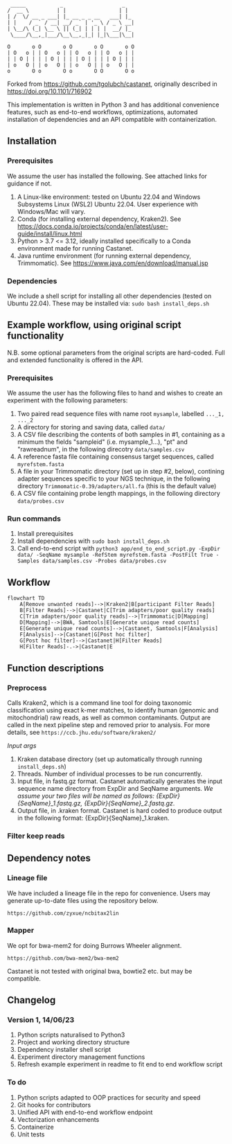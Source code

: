 ```
 _____           _                   _   
/  __ \         | |                 | |  
| /  \/ __ _ ___| |_ __ _ _ __   ___| |_ 
| |    / _` / __| __/ _` | '_ \ / _ \ __|
| \__/\ (_| \__ \ || (_| | | | |  __/ |_ 
 \____/\__,_|___/\__\__,_|_| |_|\___|\__|
                                         
O       o O       o O       o O       o O
| O   o | | O   o | | O   o | | O   o | |
| | O | | | | O | | | | O | | | | O | | |
| o   O | | o   O | | o   O | | o   O | |
o       O o       O o       O O       O o
```

Forked from https://github.com/tgolubch/castanet, originally described in https://doi.org/10.1101/716902

This implementation is written in Python 3 and has additional convenience features, such as end-to-end workflows, optimizations, automated installation of dependencies and an API compatible with containerization.
## Installation
### Prerequisites
We assume the user has installed the following. See attached links for guidance if not.
1. A Linux-like environment: tested on Ubuntu 22.04 and Windows Subsystems Linux (WSL2) Ubuntu 22.04. User experience with Windows/Mac will vary.
1. Conda (for installing external dependency, Kraken2). See https://docs.conda.io/projects/conda/en/latest/user-guide/install/linux.html
1. Python > 3.7 <= 3.12, ideally installed specifically to a Conda environment made for running Castanet.
1. Java runtime environment (for running external dependency, Trimmomatic). See https://www.java.com/en/download/manual.jsp 

### Dependencies
We include a shell script for installing all other dependencies (tested on Ubuntu 22.04). These may be installed via:
```sudo bash install_deps.sh```

## Example workflow, using original script functionality
N.B. some optional parameters from the original scripts are hard-coded. Full and extended functionality is offered in the API.
### Prerequisites
We assume the user has the following files to hand and wishes to create an experiment with the following parameters:
1. Two paired read sequence files with name root ```mysample```, labelled ```..._1, ..._2```
1. A directory for storing and saving data, called ```data/```
1. A CSV file describing the contents of both samples in #1, containing as a minimum the fields "sampleid" (i.e. mysample_1...), "pt" and "rawreadnum", in the following direcotry ```data/samples.csv```
1. A reference fasta file containing consensus target sequences, called ```myrefstem.fasta```
1. A file in your Trimmomatic directory (set up in step #2, below), contining adapter sequences specific to your NGS technique, in the following directory ```Trimmomatic-0.39/adapters/all.fa``` (this is the default value)
1. A CSV file containing probe length mappings, in the following directory ```data/probes.csv```

### Run commands
1. Install prerequisites
1. Install dependencies with ```sudo bash install_deps.sh```
1. Call end-to-end script with ```python3 app/end_to_end_script.py -ExpDir data/ -SeqName mysample -RefStem myrefstem.fasta -PostFilt True -Samples data/samples.csv -Probes data/probes.csv```


## Workflow
```mermaid
flowchart TD
    A[Remove unwanted reads]-->|Kraken2|B[participant Filter Reads]
    B[Filter Reads]-->|Castanet|C[Trim adapters/poor quality reads]
    C[Trim adapters/poor quality reads]-->|Trimmomatic|D[Mapping]
    D[Mapping]-->|BWA, Samtools|E[Generate unique read counts]
    E[Generate unique read counts]-->|Castanet, Samtools|F[Analysis]
    F[Analysis]-->|Castanet|G[Post hoc filter]
    G[Post hoc filter]-->|Castanet|H[Filter Reads]
    H[Filter Reads]-.->|Castanet|E
```

## Function descriptions
### Preprocess
Calls Kraken2, which is a command line tool for doing taxonomic classification using exact k-mer matches, to identify human (genomic and mitochondrial) raw reads, as well as common contaminants. Output are called in the next pipeline step and removed prior to analysis. For more details, see ```https://ccb.jhu.edu/software/kraken2/```

*Input args*
1. Kraken database directory (set up automatically through running ```install_deps.sh```)
1. Threads. Number of individual processes to be run concurrently.
1. Input file, in fastq.gz format. Castanet automatically generates the input sequence name directory from ExpDir and SeqName arguments. *We assume your two files will be named as follows: {ExpDir}{SeqName}_1.fastq.gz, {ExpDir}{SeqName}_2.fastq.gz*.
1. Output file, in .kraken format. Castanet is hard coded to produce output in the following format: {ExpDir}{SeqName}_1.kraken.

### Filter keep reads


## Dependency notes
### Lineage file
We have included a lineage file in the repo for convenience. Users may generate up-to-date files using the repository below.

``` https://github.com/zyxue/ncbitax2lin  ```

### Mapper
We opt for bwa-mem2 for doing Burrows Wheeler alignment. 

```https://github.com/bwa-mem2/bwa-mem2```

Castanet is not tested with original bwa, bowtie2 etc. but may be compatible. 

## Changelog
### Version 1, 14/06/23
1. Python scripts naturalised to Python3
1. Project and working directory structure
1. Dependency installer shell script
1. Experiment directory management functions
1. Refresh example experiment in readme to fit end to end workflow script

### To do
1. Python scripts adapted to OOP practices for security and speed
1. Git hooks for contributors
1. Unified API with end-to-end workflow endpoint
1. Vectorization enhancements
1. Containerize
1. Unit tests
